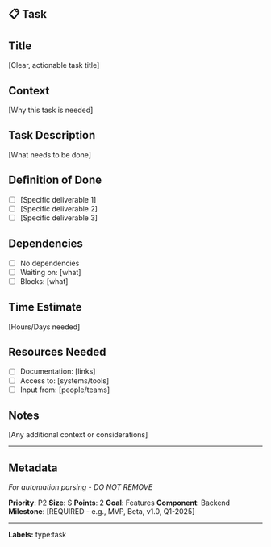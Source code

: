 ## 📋 Task

## Title
[Clear, actionable task title]

## Context
[Why this task is needed]

## Task Description
[What needs to be done]

## Definition of Done
- [ ] [Specific deliverable 1]
- [ ] [Specific deliverable 2]
- [ ] [Specific deliverable 3]

## Dependencies
- [ ] No dependencies
- [ ] Waiting on: [what]
- [ ] Blocks: [what]

## Time Estimate
[Hours/Days needed]

## Resources Needed
- [ ] Documentation: [links]
- [ ] Access to: [systems/tools]
- [ ] Input from: [people/teams]

## Notes
[Any additional context or considerations]

---

## Metadata
*For automation parsing - DO NOT REMOVE*

**Priority**: P2
**Size**: S
**Points**: 2
**Goal**: Features
**Component**: Backend
**Milestone**: [REQUIRED - e.g., MVP, Beta, v1.0, Q1-2025]

---
**Labels:** type:task